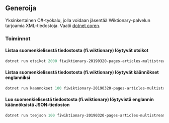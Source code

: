 ## Generoija

Yksinkertainen C#-työkalu, jolla voidaan jäsentää Wiktionary-palvelun tarjoamia XML-tiedostoja. Vaatii [dotnet coren](https://dotnet.microsoft.com/download).

### Toiminnot

#### Listaa suomenkielisestä tiedostosta (fi.wiktionary) löytyvät otsikot

```powershell
dotnet run otsikot 2000 fiwiktionary-20190320-pages-articles-multistream.xml
```

#### Listaa suomenkielisestä tiedostosta (fi.wiktionary) löytyvät käännökset englanniksi

```powershell
dotnet run kaannokset 100 fiwiktionary-20190320-pages-articles-multistream.xml
```

#### Luo suomenkielisestä tiedostosta (fi.wiktionary) löytyvistä englannin käännöksistä JSON-tiedoston

```powershell
dotnet run teejson 100 fiwiktionary-20190320-pages-articles-multistream.xml tulos.json
```